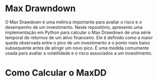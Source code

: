 # Max Drawndown

O Max Drawdown é uma métrica importante para avaliar o risco e o desempenho de um investimento. Neste repositório, apresento uma implementação em Python para calcular o Max Drawdown de uma série temporal de retornos de um ativo financeiro. Ele é definido como a maior queda observada entre o pico de um investimento e o ponto mais baixo subsequente antes de atingir um novo pico. É uma medida comumente usada para avaliar a volatilidade e o risco associados a um investimento.

# Como Calcular o MaxDD


